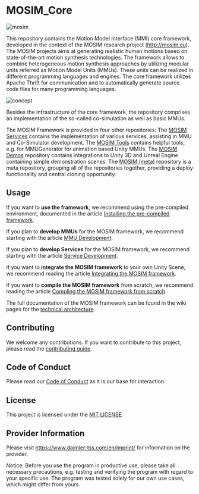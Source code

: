<!-- SPDX-License-Identifier: MIT -->
# MOSIM_Core

![mosim](https://mosim.eu/____impro/1/onewebmedia/MOSIM%20Logo%20white%20background%20150.png?etag=%221b8a-5c57fd19%22&sourceContentType=image%2Fpng&ignoreAspectRatio&resize=150%2B84&extract=0%2B7%2B149%2B59)


This repository contains the Motion Model Interface (MMI) core framework, developed in the context of the MOSIM research project (http://mosim.eu).
The MOSIM projects aims at generating realistic human motions based on state-of-the-art motion synthesis technologies.
The framework allows to combine heterogeneous motion synthesis approaches by utilizing modular units referred as Motion Model Units (MMUs).
These units can be realized in different programming languages and engines.
The core framework utilizes Apache Thrift for communication and to automatically generate source code files for many programming languages.

![concept](https://mosim.eu/____impro/1/onewebmedia/Artchitecture.png?etag=W%2F%2217ea6-5d566ea0%22&sourceContentType=image%2Fpng&ignoreAspectRatio&resize=845%2B366&extract=20%2B22%2B801%2B334)

Besides the infrastructure of the core framework, the repository comprises an implementation of the so-called co-simulation as well as basic MMUs.

The MOSIM Framework is provided in four other repositories: The [MOSIM Services](https://github.com/Daimler/MOSIM_Services) contains the implementation of various services, assisting in MMU and Co-Simulator development. The [MOSIM Tools](https://github.com/Daimler/MOSIM_Tools) contains helpful tools, e.g. for MMUGenerator for animation based Unity MMUs. The [MOSIM Demos](https://github.com/Daimler/MOSIM_Demos) repository contains integrations to Unity 3D and Unreal Engine containing simple demonstration scenes. The [MOSIM (meta)](https://github.com/Daimler/MOSIM) repository is a meta repository, grouping all of the repositories together, providing a deploy functionality and central cloning opportunity.

## Usage

If you want to **use the framework**, we recommend using the pre-compiled environment, documented in the article [Installing the pre-compiled framework](https://github.com/Daimler/mosim_core/wiki/InstallPrecompiled).

If you plan to **develop MMUs** for the MOSIM framework, we recommend starting with the article [MMU Development](https://github.com/Daimler/mosim_core/wiki/MMUDevelopment).

If you plan to **develop Services** for the MOSIM framework, we recommend starting with the article [Service Development](https://github.com/Daimler/mosim_core/wiki/ServiceDevelopment).


If you want to **integrate the MOSIM framework** to your own Unity Scene, we recommend reading the article [Integrating the MOSIM framework](https://github.com/Daimler/mosim_core/wiki/IntegratingFramework).

If you want to **compile the MOSIM framework** from scratch, we recommend reading the article [Compling the MOSIM framework from scratch](https://github.com/Daimler/mosim_core/wiki/CompileFramework). 

The full documentation of the MOSIM framework can be found in the wiki pages for the [technical architecture](https://github.com/Daimler/mosim_core/wiki/01_home). 


## Contributing

We welcome any contributions.
If you want to contribute to this project, please read the [contributing guide](CONTRIBUTING.md).

## Code of Conduct

Please read our [Code of Conduct](https://github.com/Daimler/daimler-foss/blob/master/CODE_OF_CONDUCT.md) as it is our base for interaction.

## License

This project is licensed under the [MIT LICENSE](LICENSE).

## Provider Information

Please visit <https://www.daimler-tss.com/en/imprint/> for information on the provider.

Notice: Before you use the program in productive use, please take all necessary precautions,
e.g. testing and verifying the program with regard to your specific use.
The program was tested solely for our own use cases, which might differ from yours.
